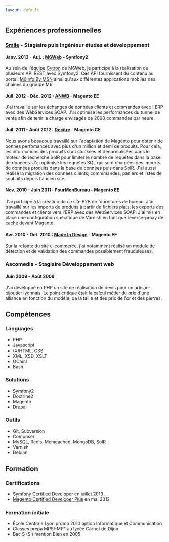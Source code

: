 ```yaml
---
layout: default
---
```


## Expériences professionnelles

### [Smile](http://www.smile.fr) - Stagiaire puis Ingénieur études et développement

#### Janv. 2013 - Auj. : [M6Web](http://tech.m6web.fr) - Symfony2
Au sein de l'équipe [Cytron](http://cytron.fr) de M6Web, je participe à la réalisation de plusieurs API REST avec Symfony2.
Ces API fournissent du contenu au portail [M6Info By MSN](http://news.fr.msn.com/m6-actualite/) ainsi qu'aux différentes applications mobiles des chaînes du groupe M6.

#### Juil. 2012 - Déc. 2012 : [ANWB](http://webwinkel.anwb.nl/webwinkel) - Magento EE
J'ai travaillé sur les échanges de données clients et commandes avec l'ERP avec des WebServices SOAP.
J'ai optimisé les performances du tunnel de vente afin de tenir la charge envisagée de 2000 commandes par heure.

#### Juil. 2011 - Août 2012 : [Decitre](http://www.decitre.fr) - Magento CE
Nous avons beaucoup travaillé sur l'adaptation de Magento pour obtenir de bonnes perfomances avec plus d'un million et demi de produits.
Pour cela, les informations des produits sont stockées et dénormalisées dans le moteur de recherche SolR pour limiter le nombre de requêtes dans la base de données.
J'ai optimisé les requêtes SQL qui sont chargées des imports de données produits dans la base de données puis dans SolR.
J'ai aussi réalisé la migration des données clients, commmandes, paniers et listes de souhaits depuis l'ancien site.

#### Nov. 2010 - Juin 2011 : [PourMonBureau](http://www.pourmonbureau.com) - Magento EE
J'ai participé à la création de ce site B2B de fournitures de bureau.
J'ai travaillé sur les imports de produits à partir de fichiers plats, les exports des commandes et clients vers l'ERP avec des WebServices SOAP.
J'ai mis en place une configuration spécifique de Varnish en tant que reverse-proxy de cache devant Magento.

#### Avr. 2010 - Oct. 2010 : [Made In Design](http://www.madeindesign.com) - Magento EE
Sur la refonte du site e-commerce, j'ai notamment réalisé un module de détection et de validation des commandes possiblement frauduleuses.

### Ascomedia - Stagiaire Développement web
#### Juin 2009 - Août 2009
J'ai développé en PHP un site de réalisation de devis pour un artisan-bijoutier lyonnais.
Le point critique était le calcul métier du prix d'une alliance en fonction du modèle, de la taille et des prix de l'or et des pierres.

## Compétences

### Languages
* PHP
* Javascript
* (X)HTML, CSS
* XML, XSD, XSLT
* OCaml
* Bash

### Solutions
* Symfony2
* Doctrine2
* Magento
* Drupal

### Outils
* Git, Subversion
* Composer
* MySQL, Redis, Memcached, MongoDB, SolR
* Varnish
* Debian

## Formation

### Certifications

* [Symfony Certified Developer](https://connect.sensiolabs.com/profile/adriensamson) en juillet 2013
* [Magento Certified Developer Plus](http://www.magentocommerce.com/certification/directory/dev/242613/) en mai 2012

### Formation initiale

* École Centrale Lyon promo 2010 option Informatique et Communication
* Classes prépa MPSI-MP* au lycée Carnot de Dijon
* Bac S (SI) mention Bien en 2005
